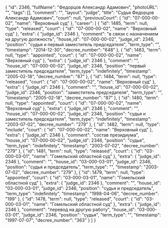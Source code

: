 {
    "id": 2346,
    "fullName": "Федорцов Александр Адамович",
    "photoURL": "",
    "tags": [],
    "comment": "",
    "layout": "judge",
    "title": "Судья Федорцов Александр Адамович",
    "court": null,
    "previousCourt": {
        "id": "07-000-00-02",
        "name": "Верховный суд"
    },
    "career": [
        {
            "id": 1485,
            "term": null,
            "type": "released",
            "court": {
                "id": "07-000-00-02",
                "name": "Верховный суд"
            },
            "extra": {
                "judge_id": 2346
            },
            "comment": "в связи с назначением на другую должность",
            "house_id": "07-000-00-02",
            "judge_id": 2346,
            "position": "судья и первый заместитель председателя",
            "term_type": "",
            "timestamp": "2014-12-30",
            "decree_number": "648"
        },
        {
            "id": 1483,
            "term": null,
            "type": "appointed",
            "court": {
                "id": "07-000-00-02",
                "name": "Верховный суд"
            },
            "extra": {
                "judge_id": 2346
            },
            "comment": "",
            "house_id": "07-000-00-02",
            "judge_id": 2346,
            "position": "первый заместитель председателя",
            "term_type": "indefinitely",
            "timestamp": "2005-02-18",
            "decree_number": "87"
        },
        {
            "id": 1484,
            "term": null,
            "type": "released",
            "court": {
                "id": "07-000-00-02",
                "name": "Верховный суд"
            },
            "extra": {
                "judge_id": 2346
            },
            "comment": "",
            "house_id": "07-000-00-02",
            "judge_id": 2346,
            "position": "заместитель председателя",
            "term_type": "",
            "timestamp": "2005-02-18",
            "decree_number": "87"
        },
        {
            "id": 1480,
            "term": null,
            "type": "appointed",
            "court": {
                "id": "07-000-00-02",
                "name": "Верховный суд"
            },
            "extra": {
                "judge_id": 2346
            },
            "comment": "",
            "house_id": "07-000-00-02",
            "judge_id": 2346,
            "position": "судья и заместитель председателя",
            "term_type": "indefinitely",
            "timestamp": "2003-07-02",
            "decree_number": "279"
        },
        {
            "id": 1482,
            "term": null,
            "type": "include",
            "court": {
                "id": "07-000-00-02",
                "name": "Верховный суд"
            },
            "extra": {
                "judge_id": 2346
            },
            "comment": "состав президиума",
            "house_id": "07-000-00-02",
            "judge_id": 2346,
            "position": "судья",
            "term_type": "indefinitely",
            "timestamp": "2003-07-02",
            "decree_number": "279"
        },
        {
            "id": 1481,
            "term": null,
            "type": "released",
            "court": {
                "id": "03-000-03-01",
                "name": "Гомельский областной суд"
            },
            "extra": {
                "judge_id": 2346
            },
            "comment": "",
            "house_id": "03-000-03-01",
            "judge_id": 2346,
            "position": "судья и председатель",
            "term_type": "",
            "timestamp": "2003-07-02",
            "decree_number": "279"
        },
        {
            "id": 1479,
            "term": null,
            "type": "appointed",
            "court": {
                "id": "03-000-03-01",
                "name": "Гомельский областной суд"
            },
            "extra": {
                "judge_id": 2346
            },
            "comment": "",
            "house_id": "03-000-03-01",
            "judge_id": 2346,
            "position": "судья и председатель",
            "term_type": "indefinitely",
            "timestamp": "1998-04-06",
            "decree_number": "199"
        },
        {
            "id": 1478,
            "term": null,
            "type": "released",
            "court": {
                "id": "03-000-03-01",
                "name": "Гомельский областной суд"
            },
            "extra": {
                "judge_id": 2346
            },
            "comment": "перевод на другую работу",
            "house_id": "03-000-03-01",
            "judge_id": 2346,
            "position": "судья",
            "term_type": "",
            "timestamp": "1997-07-07",
            "decree_number": "363"
        }
    ]
}